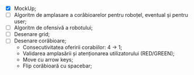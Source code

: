 - [x] MockUp;
- [ ] Algoritm de amplasare a corăbioarelor pentru roboțel, eventual și pentru user;
- [ ] Algoritm de ofensivă a robotului;
- [ ] Desenare grid;
- [ ] Desenare corăbioare;
  * Consecutivitatea oferirii corabiilor: 4 -> 1;
  * Validarea amplasării și atenționarea utilizatorului (RED/GREEN);
  * Move cu arrow keys;
  * Flip corăbioară cu spacebar;
